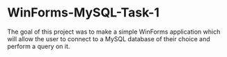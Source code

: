 # WinForms-MySQL-Task-1

The goal of this project was to make a simple WinForms application which will allow the user to connect to a MySQL database of their choice and perform a query on it.
